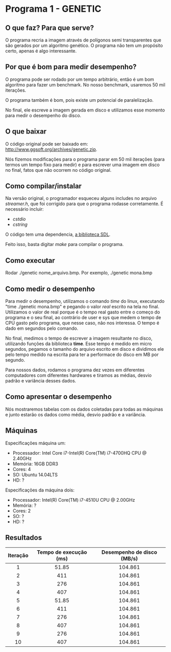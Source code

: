 # Programa 1 - GENETIC

## O que faz? Para que serve?

O programa recria a imagem através de polígonos semi transparentes que são gerados por um algoritmo genético. O programa não tem um propósito certo, apenas é algo interessante.

## Por que é bom para medir desempenho?

O programa pode ser rodado por um tempo arbitrário, então é um bom algoritmo para fazer um benchmark. No nosso benchmark, usaremos 50 mil iterações.

O programa também é bom, pois existe um potencial de paralelização.

No final, ele escreve a imagem gerada em disco e utilizamos esse momento para medir o desempenho do disco.

## O que baixar

O código original pode ser baixado em: http://www.ggsoft.org/archives/genetic.zip.

Nós fizemos modificações para o programa parar em 50 mil iterações (para termos um tempo fixo para medir) e para escrever uma imagem em disco no final, fatos que não ocorrem no código original.


## Como compilar/instalar
Na versão original, o programador esqueceu alguns includes no arquivo _streamer.h_, que foi corrigido para que o programa rodasse corretamente. É necessário incluir:

* _cstdio_
* _cstring_

O código tem uma dependencia, [a biblioteca SDL](https://wiki.libsdl.org/Installation).

Feito isso, basta digitar _make_ para compilar o programa.

## Como executar
Rodar ./genetic nome_arquivo.bmp. Por exemplo, ./genetic mona.bmp

## Como medir o desempenho

Para medir o desempenho, utilizamos o comando _time_ do linux, executando "time ./genetic mona.bmp" e pegando o valor _real_ escrito na tela no final.
Utilizamos o valor de real porque é o tempo real gasto entre o começo do programa e o seu final, ao contrário de user e sys que medem o tempo de CPU gasto pelo programa, que nesse caso, não nos interessa.
O tempo é dado em segundos pelo comando.

No final, medimos o tempo de escrever a imagem resultante no disco, utilizando funções da biblioteca **time**. Esse tempo é medido em micro segundos, pegamos o tamanho do arquivo escrito em disco e dividimos ele pelo tempo medido na escrita para ter a performace do disco em MB por segundo.

Para nossos dados, rodamos o programa dez vezes em diferentes computadores com diferentes hardwares e tiramos as médias, desvio padrão e variância desses dados.

## Como apresentar o desempenho
Nós mostraremos tabelas com os dados coletadas para todas as máquinas e junto estarão os dados como média, desvio padrão e a variância.

## Máquinas
Especificações máquina um:

* Processador: Intel Core i7-Intel(R) Core(TM) i7-4700HQ CPU @ 2.40GHz
* Memória: 16GB DDR3
* Cores: 4
* SO: Ubuntu 14.04LTS
* HD: ?

Especificações da máquina dois:
* Processador: Intel(R) Core(TM) i7-4510U CPU @ 2.00GHz
* Memória: ?
* Cores: 2
* SO: ?
* HD: ?

## Resultados

Iteração   | Tempo de execução (ms) | Desempenho de disco (MB/s)
:------: | :------------: | :------------------------------:
1   |     51.85             |    104.861
2   |     411             |    104.861
3   |     276              |    104.861
4   |     407             |    104.861
5   |     51.85             |    104.861
6   |     411             |    104.861
7   |     276              |    104.861
8   |     407             |    104.861
9   |     276              |    104.861
10   |     407             |    104.861

